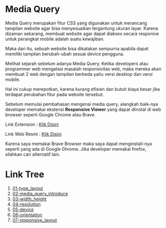 # Media Query

Media Query merupakan fitur CSS yang digunakan untuk merancang tampilan website agar bisa menyesuaikan tergantung ukuran layar. Karena dizaman sekarang, membuat website agar dapat diakses secara responive untuk perangkat mobile adalah suatu kewajiban.

Maka dari itu, sebuah website bisa dikatakan sempurna apabila dapat memiliki tampilan berubah-ubah sesuai device pengguna.

Melihat sejarah sebelum adanya Media Query. Ketika developers atau programmer web mengatasi masalah responsivitas web, maka mereka akan membuat 2 web dengan tampilan berbeda yaitu versi desktop dan versi mobile.

Hal ini cukup merepotkan, karena kurang efisien dan butuh biaya besar jika terdapat perubahan fitur pada website tersebut.

Sebelum memulai pembahasan mengenai media query, alangkah baik-nya developer memakai ekstensi **Responsive Viewer** yang dapat diinstal di web browser seperti Google Chrome atau Brave.

Link Extension : [Klik Disini](https://chromewebstore.google.com/detail/responsive-viewer/inmopeiepgfljkpkidclfgbgbmfcennb)

Link Web Resmi : [Klik Disini](https://responsiveviewer.org/)

Karena saya memakai Brave Browser maka saya dapat menginstall-nya seperti yang ada di Google Ghrome. Jika developer memakai firefox, silahkan cari alternatif lain.

# Link Tree

1. [01-type_layout](https://github.com/naidra68/belajar-css/tree/main/02-css/13-media_query/01-type_layout)
2. [02-media_query_introduce](https://github.com/naidra68/belajar-css/tree/main/02-css/13-media_query/02-media_query_introduce)
3. [03-width_height](https://github.com/naidra68/belajar-css/tree/main/02-css/13-media_query/03-width_height)
4. [04-resolution](https://github.com/naidra68/belajar-css/tree/main/02-css/13-media_query/04-resolution)
5. [05-device](https://github.com/naidra68/belajar-css/tree/main/02-css/13-media_query/05-device)
6. [06-orientation](https://github.com/naidra68/belajar-css/tree/main/02-css/13-media_query/06-orientation)
7. [07-responsive_layout](https://github.com/naidra68/belajar-css/tree/main/02-css/13-media_query/07-responsive_layout)